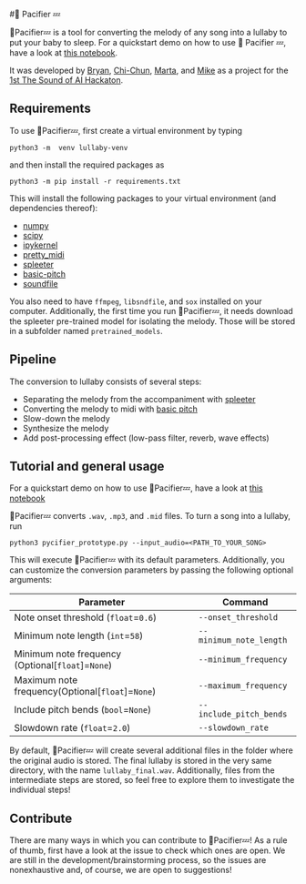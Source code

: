 #👶 Pacifier 💤

👶Pacifier💤
 is a tool for converting the melody of any song into a lullaby to put your baby to sleep. For a quickstart demo on how to use 👶 Pacifier 💤, have a look
at [this notebook](https://nbviewer.org/github/mbuccoli/tsoai-lullaby/blob/main/demo.ipynb).

It was developed by [Bryan](https://github.com/Fenchpress), [Chi-Chun](https://www.linkedin.com/in/chi-chun-luo-7714a8213/), [Marta](https://github.com/mmosc), and [Mike](https://mbuccoli.github.io/) 
as a project for
the [1st The Sound of AI Hackaton](https://musikalkemist.github.io/thesoundofaihackathon/).

## Requirements

To use 👶Pacifier💤, first create a virtual environment by typing

```
python3 -m  venv lullaby-venv
```

and then install the required packages as

```
python3 -m pip install -r requirements.txt
```

This will install the following packages to your virtual environment (and dependencies thereof):

- [numpy](https://numpy.org/)
- [scipy](https://scipy.org/)
- [ipykernel](https://pypi.org/project/ipykernel/)
- [pretty_midi](https://craffel.github.io/pretty-midi/)
- [spleeter](https://research.deezer.com/projects/spleeter.html)
- [basic-pitch](https://basicpitch.spotify.com/)
- [soundfile](http://soundfile.sapp.org/)

You also need to have `ffmpeg`, `libsndfile`, and `sox` installed on your computer.
Additionally, the first time you run 👶Pacifier💤, it needs download the spleeter pre-trained model
for isolating the melody. Those will be stored in a subfolder named `pretrained_models`.

## Pipeline

The conversion to lullaby consists of several steps:

- Separating the melody from the accompaniment with [spleeter](https://research.deezer.com/projects/spleeter.html)
- Converting the melody to midi with [basic pitch](https://basicpitch.spotify.com/)
- Slow-down the melody
- Synthesize the melody
- Add post-processing effect (low-pass filter, reverb, wave effects)

## Tutorial and general usage

For a quickstart demo on how to use 👶Pacifier💤, have a look
at [this notebook](https://nbviewer.org/github/mbuccoli/tsoai-lullaby/blob/main/demo.ipynb)

👶Pacifier💤 converts `.wav`, `.mp3`, and `.mid` files. To turn a song into a lullaby, run

```shell
python3 pycifier_prototype.py --input_audio=<PATH_TO_YOUR_SONG>
```

This will execute 👶Pacifier💤 with its default parameters. Additionally, you can customize
the conversion parameters by passing the following optional arguments:

| Parameter                                         | Command |
|---------------------------------------------------|---------|
| Note onset threshold (`float`=`0.6`)                |       `--onset_threshold` |
| Minimum note length (`int`=`58`)                    |     `--minimum_note_length` |
| Minimum note frequency (Optional[`float`]=`None`) |    `--minimum_frequency` |
| Maximum note frequency(Optional[`float`]=`None`)  |     `--maximum_frequency` |
| Include pitch bends (`bool`=`None`)               |    `--include_pitch_bends` |
| Slowdown rate (`float`=`2.0`)                     |     `--slowdown_rate`   |

By default, 👶Pacifier💤 will create several additional files in the folder where the original audio is stored. The final 
lullaby is stored in the very same directory, with the name `lullaby_final.wav`. Additionally, files from the intermediate 
steps are stored, so feel free to explore them to investigate the individual steps!

## Contribute
There are many ways in which you can contribute to 👶Pacifier💤! As a rule of thumb, first have a look at the issue to 
check which ones are open. We are still in the development/brainstorming process, so the issues are nonexhaustive and, 
of course, we are open to suggestions!